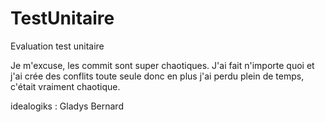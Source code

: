 # TestUnitaire
Evaluation test unitaire 


Je m'excuse, les commit sont super chaotiques. J'ai fait n'importe quoi et j'ai crée des conflits toute seule donc en plus j'ai perdu plein de temps, c'était vraiment chaotique. 


idealogiks : Gladys Bernard 
